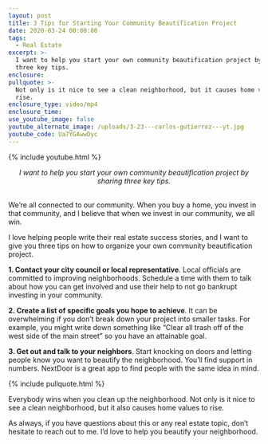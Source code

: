 ```yaml
---
layout: post
title: 3 Tips for Starting Your Community Beautification Project
date: 2020-03-24 00:00:00
tags:
  - Real Estate
excerpt: >-
  I want to help you start your own community beautification project by sharing
  three key tips.
enclosure:
pullquote: >-
  Not only is it nice to see a clean neighborhood, but it causes home values to
  rise.
enclosure_type: video/mp4
enclosure_time:
use_youtube_image: false
youtube_alternate_image: /uploads/3-23---carlos-gutierrez---yt.jpg
youtube_code: Ua7YGAwwDyc
---
```


{% include youtube.html %}

<center><em>I want to help you start your own community beautification project by sharing three key tips.</em></center>

<br>We’re all connected to our community. When you buy a home, you invest in that community, and I believe that when we invest in our community, we all win.

I love helping people write their real estate success stories, and I want to give you three tips on how to organize your own community beautification project.

**1\. Contact your city council or local representative**. Local officials are committed to improving neighborhoods. Schedule a time with them to talk about how you can get involved and use their help to not go bankrupt investing in your community.

**2\. Create a list of specific goals you hope to achieve**. It can be overwhelming if you don’t break down your project into smaller tasks. For example, you might write down something like “Clear all trash off of the west side of the main street” so you have an attainable goal.

**3\. Get out and talk to your neighbors**. Start knocking on doors and letting people know you want to beautify the neighborhood. You’ll find support in numbers. NextDoor is a great app to find people with the same idea in mind.

{% include pullquote.html %}

Everybody wins when you clean up the neighborhood. Not only is it nice to see a clean neighborhood, but it also causes home values to rise.

As always, if you have questions about this or any real estate topic, don’t hesitate to reach out to me. I’d love to help you beautify your neighborhood.